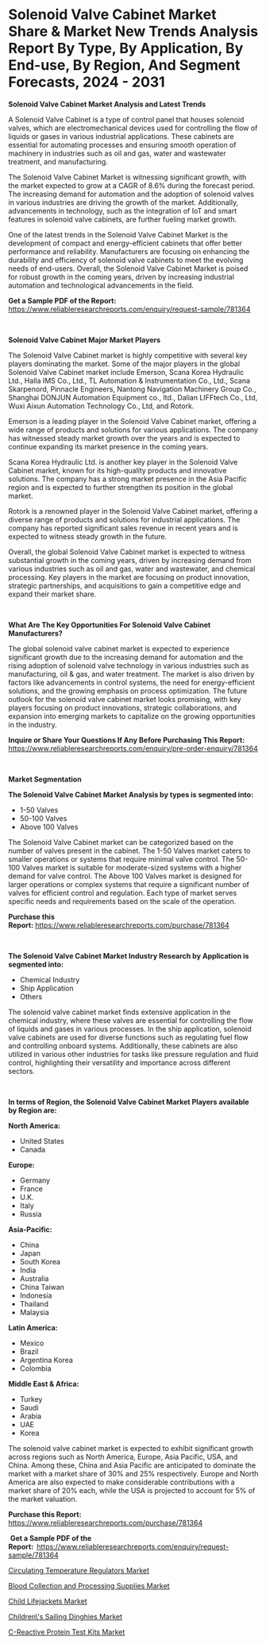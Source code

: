 <p><h1>Solenoid Valve Cabinet Market Share & Market New Trends Analysis Report By Type, By Application, By End-use, By Region, And Segment Forecasts, 2024 - 2031</h1></p><p><strong>Solenoid Valve Cabinet Market Analysis and Latest Trends</strong></p>
<p><p>A Solenoid Valve Cabinet is a type of control panel that houses solenoid valves, which are electromechanical devices used for controlling the flow of liquids or gases in various industrial applications. These cabinets are essential for automating processes and ensuring smooth operation of machinery in industries such as oil and gas, water and wastewater treatment, and manufacturing.</p><p>The Solenoid Valve Cabinet Market is witnessing significant growth, with the market expected to grow at a CAGR of 8.6% during the forecast period. The increasing demand for automation and the adoption of solenoid valves in various industries are driving the growth of the market. Additionally, advancements in technology, such as the integration of IoT and smart features in solenoid valve cabinets, are further fueling market growth.</p><p>One of the latest trends in the Solenoid Valve Cabinet Market is the development of compact and energy-efficient cabinets that offer better performance and reliability. Manufacturers are focusing on enhancing the durability and efficiency of solenoid valve cabinets to meet the evolving needs of end-users. Overall, the Solenoid Valve Cabinet Market is poised for robust growth in the coming years, driven by increasing industrial automation and technological advancements in the field.</p></p>
<p><strong>Get a Sample PDF of the Report:&nbsp;</strong> <a href="https://www.reliableresearchreports.com/enquiry/request-sample/781364">https://www.reliableresearchreports.com/enquiry/request-sample/781364</a></p>
<p>&nbsp;</p>
<p><strong>Solenoid Valve Cabinet Major Market Players</strong></p>
<p><p>The Solenoid Valve Cabinet market is highly competitive with several key players dominating the market. Some of the major players in the global Solenoid Valve Cabinet market include Emerson, Scana Korea Hydraulic Ltd., Halla IMS Co., Ltd., TL Automation & Instrumentation Co., Ltd., Scana Skarpenord, Pinnacle Engineers, Nantong Navigation Machinery Group Co., Shanghai DONJUN Automation Equipment co., ltd., Dalian LIFFtech Co., Ltd, Wuxi Aixun Automation Technology Co., Ltd, and Rotork.</p><p>Emerson is a leading player in the Solenoid Valve Cabinet market, offering a wide range of products and solutions for various applications. The company has witnessed steady market growth over the years and is expected to continue expanding its market presence in the coming years.</p><p>Scana Korea Hydraulic Ltd. is another key player in the Solenoid Valve Cabinet market, known for its high-quality products and innovative solutions. The company has a strong market presence in the Asia Pacific region and is expected to further strengthen its position in the global market.</p><p>Rotork is a renowned player in the Solenoid Valve Cabinet market, offering a diverse range of products and solutions for industrial applications. The company has reported significant sales revenue in recent years and is expected to witness steady growth in the future.</p><p>Overall, the global Solenoid Valve Cabinet market is expected to witness substantial growth in the coming years, driven by increasing demand from various industries such as oil and gas, water and wastewater, and chemical processing. Key players in the market are focusing on product innovation, strategic partnerships, and acquisitions to gain a competitive edge and expand their market share.</p></p>
<p>&nbsp;</p>
<p><strong>What Are The Key Opportunities For Solenoid Valve Cabinet Manufacturers?</strong></p>
<p><p>The global solenoid valve cabinet market is expected to experience significant growth due to the increasing demand for automation and the rising adoption of solenoid valve technology in various industries such as manufacturing, oil & gas, and water treatment. The market is also driven by factors like advancements in control systems, the need for energy-efficient solutions, and the growing emphasis on process optimization. The future outlook for the solenoid valve cabinet market looks promising, with key players focusing on product innovations, strategic collaborations, and expansion into emerging markets to capitalize on the growing opportunities in the industry.</p></p>
<p><strong>Inquire or Share Your Questions If Any Before Purchasing This Report:</strong> <a href="https://www.reliableresearchreports.com/enquiry/pre-order-enquiry/781364">https://www.reliableresearchreports.com/enquiry/pre-order-enquiry/781364</a></p>
<p>&nbsp;</p>
<p><strong>Market Segmentation</strong></p>
<p><strong>The Solenoid Valve Cabinet Market Analysis by types is segmented into:</strong></p>
<p><ul><li>1-50 Valves</li><li>50-100 Valves</li><li>Above 100 Valves</li></ul></p>
<p><p>The Solenoid Valve Cabinet market can be categorized based on the number of valves present in the cabinet. The 1-50 Valves market caters to smaller operations or systems that require minimal valve control. The 50-100 Valves market is suitable for moderate-sized systems with a higher demand for valve control. The Above 100 Valves market is designed for larger operations or complex systems that require a significant number of valves for efficient control and regulation. Each type of market serves specific needs and requirements based on the scale of the operation.</p></p>
<p><strong>Purchase this Report:&nbsp;</strong><a href="https://www.reliableresearchreports.com/purchase/781364">https://www.reliableresearchreports.com/purchase/781364</a></p>
<p>&nbsp;</p>
<p><strong>The Solenoid Valve Cabinet Market Industry Research by Application is segmented into:</strong></p>
<p><ul><li>Chemical Industry</li><li>Ship Application</li><li>Others</li></ul></p>
<p><p>The solenoid valve cabinet market finds extensive application in the chemical industry, where these valves are essential for controlling the flow of liquids and gases in various processes. In the ship application, solenoid valve cabinets are used for diverse functions such as regulating fuel flow and controlling onboard systems. Additionally, these cabinets are also utilized in various other industries for tasks like pressure regulation and fluid control, highlighting their versatility and importance across different sectors.</p></p>
<p>&nbsp;</p>
<p><strong>In terms of Region, the Solenoid Valve Cabinet Market Players available by Region are:</strong></p>
<p>
    <p> <strong> North America: </strong>
        <ul>
            <li>United States</li>
            <li>Canada</li>
        </ul>
        </p> 
    <p> <strong> Europe: </strong>
        <ul>
            <li>Germany</li>
            <li>France</li>
            <li>U.K.</li>
            <li>Italy</li>
            <li>Russia</li>
        </ul>
        </p> 
    <p> <strong> Asia-Pacific: </strong>
        <ul>
            <li>China</li>
            <li>Japan</li>
            <li>South Korea</li>
            <li>India</li>
            <li>Australia</li>
            <li>China Taiwan</li>
            <li>Indonesia</li>
            <li>Thailand</li>
            <li>Malaysia</li>
        </ul>
        </p> 
    <p> <strong> Latin America: </strong>
        <ul>
            <li>Mexico</li>
            <li>Brazil</li>
            <li>Argentina Korea</li>
            <li>Colombia</li>
        </ul>
        </p> 
    <p> <strong> Middle East & Africa: </strong>
        <ul>
            <li>Turkey</li>
            <li>Saudi</li>
            <li>Arabia</li>
            <li>UAE</li>
            <li>Korea</li>
        </ul>
    </p>
    </p>
<p><p>The solenoid valve cabinet market is expected to exhibit significant growth across regions such as North America, Europe, Asia Pacific, USA, and China. Among these, China and Asia Pacific are anticipated to dominate the market with a market share of 30% and 25% respectively. Europe and North America are also expected to make considerable contributions with a market share of 20% each, while the USA is projected to account for 5% of the market valuation.</p></p>
<p><strong>Purchase this Report: </strong><a href="https://www.reliableresearchreports.com/purchase/781364">https://www.reliableresearchreports.com/purchase/781364</a></p>
<p>&nbsp;<strong>Get a Sample PDF of the Report:&nbsp;&nbsp;</strong><a href="https://www.reliableresearchreports.com/enquiry/request-sample/781364">https://www.reliableresearchreports.com/enquiry/request-sample/781364</a></p>
<p><strong></strong></p>
<p><p><a href="https://github.com/PeterParrish5/Market-Research-Report-List-3/blob/main/circulating-temperature-regulators-market.md">Circulating Temperature Regulators Market</a></p><p><a href="https://issuu.com/reportprime-2/docs/blood-collection-and-processing-supplies-market-si">Blood Collection and Processing Supplies Market</a></p><p><a href="https://github.com/sonuprakash1/Market-Research-Report-List-1/blob/main/child-lifejackets-market.md">Child Lifejackets Market</a></p><p><a href="https://github.com/Whitneyboyettebo9kiw7yr13/Market-Research-Report-List-1/blob/main/childrens-sailing-dinghies-market.md">Children\'s Sailing Dinghies Market</a></p><p><a href="https://issuu.com/reportprime-2/docs/c-reactive-protein-test-kits-market-size-2030.pptx">C-Reactive Protein Test Kits Market</a></p></p>